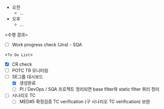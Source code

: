 - 오전
	- ...
- 오후
	- ...

<수행 경과>
- [ ] Work progress check (Jira) - SQA

<`To Do List`>
- [x] CR check
- [ ] POTC TR 모니터링
- [ ] SE그룹 대시보드
	- [x] 생성완료
	- [ ] PI / DevOps / SQA 프로젝트 정리되면 base filter와 static filter 쿼리 정리
- [ ] 시나리오 TC
	- [ ] MED#5 확정검증 TC verification (구 시나리오 TC verification) 보완